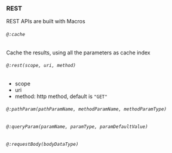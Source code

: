 ### REST 
REST APIs are built with Macros

###### `@:cache`
Cache the results, using all the parameters as cache index

###### `@:rest(scope, uri, method)`
- scope
- uri
- method: http method, default is `"GET"`

###### `@:pathParam(pathParamName, methodParamName, methodParamType)`

###### `@:queryParam(paramName, paramType, paramDefaultValue)`

###### `@:requestBody(bodyDataType)`
